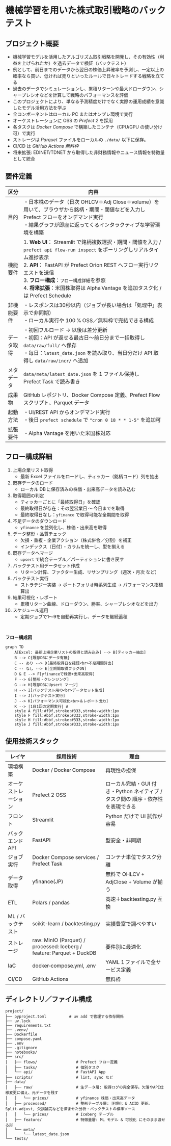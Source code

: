 # 機械学習を用いた株式取引戦略のバックテスト


## プロジェクト概要
- 機械学習モデルを活用したアルゴリズム取引戦略を開発し、その有効性（利益を上げられたか）を過去データで検証（バックテスト）
- 例として、前日までのデータから翌日の株価上昇確率を予測し、一定以上の確率なら買い、低ければ売りといったルールで日々トレードする戦略を立てる
- 過去のデータでシミュレーションし、累積リターンや最大ドローダウン、シャープレシオなどを計算して戦略のパフォーマンスを評価
- このプロジェクトにより、単なる予測精度だけでなく実際の運用成績を意識したモデル活用方法を学ぶ
- 全コンポーネントはローカル PC またはオンプレ環境で実行  
- オーケストレーションに OSS の *Prefect 2* を採用
- 各タスクは *Docker Compose* で構築したコンテナ（CPU/GPU の使い分け可）で実行  
- ストレージは *Parquet* ファイルをローカルの `./data/` 以下に保存。  
- CI/CD は *GitHub Actions 無料枠*
- 将来拡張: EDINET/TDNET から取得した非財務情報やニュース情報を特徴量として統合

## 要件定義

|区分|内容|
|---|---|
|目的|・日本株のデータ（日次 OHLCV＋Adj Close＋volume）を用いて、ブラウザから銘柄・期間・閾値などを入力し Prefect フローをオンデマンド実行<br>・結果グラフが即座に返ってくるインタラクティブな学習環境を構築|
|機能要件|1. **Web UI**： Streamlit で銘柄複数選択・期間・閾値を入力 / `prefect api flow-run inspect` をポーリングしリアルタイム進捗表示<br>2. **API**： FastAPI が Prefect Orion REST へフロー実行リクエストを送信<br>3. **フロー構成**：`フロー構成詳細`を参照<br>4. **将来拡張**：米国株取得は Alpha Vantage を追加タスク化 / は Prefect Schedule|
|非機能要件|・レスポンスは30秒以内（ジョブが長い場合は「処理中」表示で非同期）<br>・ローカル実行や 100 % OSS／無料枠で完結できる構成|
|データ取得|・初回フルロード → 以後は差分更新<br>・初回：API が返せる最古日〜前日分まで一括取得し `data/raw/full/` へ保存<br>・毎日：`latest_date.json` を読み取り、当日分だけ API 取得し `data/raw/incr/` へ追加|
|メタデータ| `data/meta/latest_date.json` を 1 ファイル保持し Prefect Task で読み書き|
|成果物|GitHub レポジトリ、Docker Compose 定義、Prefect Flow スクリプト、Parquet データ|  
|起動方法|・UI/REST API からオンデマンド実行<br>・後日 `prefect schedule` で `"cron 0 18 * * 1-5"` を追加可|
|拡張要件|・Alpha Vantage を用いた米国株対応|  

## フロー構成詳細

1. 上場企業リスト取得
    - 最新 Excel ファイルをロードし、ティッカー（銘柄コード）列を抽出
2. 既存データのロード
    - ローカル DB に保存済みの株価・出来高データを読み込む
3. 取得範囲の判定
    - ティッカーごとに「最終取得日」を確認
    - 最終取得日が存在：その翌営業日 ～ 今日までを取得
    - 最終取得日なし：`yfinance` で取得可能な全期間を取得
4. 不足データのダウンロード
    - `yfinance` を並列化し、株価・出来高を取得
5. データ整形・品質チェック
    - 欠損・重複・企業アクション（株式併合／分割）を補正
    - インデックス（日付）・カラムを統一し、型を揃える
6. 既存データへマージ
    - `upsert` で統合テーブル／パーティションに書き戻す
7. バックテスト用データセット作成
    - リターン計算、ファクター生成、リサンプリング（週次・月次 など）
8. バックテスト実行
    - ストラテジー実装 → ポートフォリオ時系列生成 → パフォーマンス指標算出
9. 結果可視化・レポート
    - 累積リターン曲線、ドローダウン、勝率、シャープレシオなどを出力
10. スケジュール運用
    - 定期ジョブで1〜9を自動再実行し、データを継続蓄積

<br>

**フロー構成図**
  
```mermaid
graph TD
    A[Excel: 最新上場企業リストの取得と読み込み] --> B[ティッカー抽出]
    B --> C{既存DBにデータ有無}
    C -- あり --> D[最終取得日を確認<br>不足期間算出]
    C -- なし --> E[全期間取得フラグON]
    D & E --> F[yfinanceで株価+出来高取得]
    F --> G[整形・クレンジング]
    G --> H[既存DBにUpsert マージ]
    H --> I[バックテスト用の<br>データセット生成]
    I --> J[バックテスト実行]
    J --> K[パフォーマンス可視化<br>＆レポート出力]
    K --> |1日1回の定期実行| A 
    style A fill:#f9f,stroke:#333,stroke-width:1px
    style F fill:#bbf,stroke:#333,stroke-width:1px
    style H fill:#bbf,stroke:#333,stroke-width:1px
    style J fill:#bbf,stroke:#333,stroke-width:1px
```

## 使用技術スタック

|レイヤ|採用技術|理由|
|---|---|---|
|環境構築|Docker / Docker Compose|再現性の担保|
|オーケストレーション|Prefect 2 OSS|ローカル完結・GUI 付き・Python ネイティブ / タスク間の 順序・依存性を表現できる|
|フロント|Streamlit|Python だけで UI 試作が容易|
|バックエンド API|FastAPI|型安全・非同期|
|ジョブ実行|Docker Compose services / Prefect Task|コンテナ単位でタスク分離|
|データ取得|yfinance(JP)|無料で OHLCV + AdjClose + Volume が揃う|
|ETL |Polars / pandas|高速＋backtesting.py 互換|
|ML / バックテスト|scikit-learn / backtesting.py|実績豊富で調べやすい|
|ストレージ|raw: MinIO (Parquet) / processed: Iceberg / feature: Parquet + DuckDB|要件別に最適化|
|IaC|docker‑compose.yml, .env|YAML 1 ファイルで全サービス定義|
|CI/CD|GitHub Actions|無料枠|

## ディレクトリ／ファイル構成
```
project/
├── pyproject.toml          # uv add で管理する依存関係
├── uv.lock
├── requirements.txt
├── .venv/
├── Dockerfile
├── compose.yaml
├── .env
├── .gitignore
├── notebooks/
├── src/
│   ├── flows/                 # Prefect フロー定義
│   ├── tasks/                 # 個別タスク
│   └── api/                   # FastAPI App
├── scripts/                   # lint, sync など
├── data/
│   ├── raw/                   # 生データ層: 取得ログの完全保存。欠落やAPI仕様変更に備え、元データを残す
│   │   └── prices/            # yfinance 株価・出来高データ
│   ├── processed/             # 整形テーブル層: 正規化 & ACID 更新。Split‐adjust, 欠損補完などを済ませた分析・バックテストの標準ソース
│   │   └── prices/            # Iceberg テーブル
│   ├── feature/               # 特徴量層: ML モデル & 可視化 にそのまま渡せる形
│   └── meta/
│       └── latest_date.json
└── tests/
```

